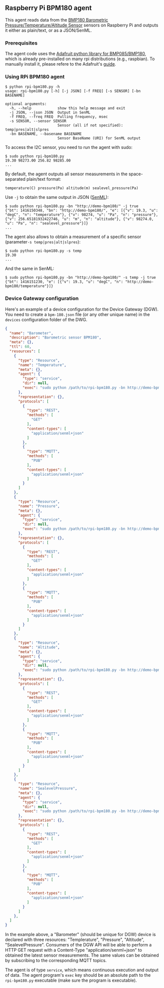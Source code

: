 ## Raspberry Pi BPM180 agent

This agent reads data from the [BMP180 Barometric Pressure/Temperature/Altitude Sensor](http://www.adafruit.com/product/1603) sensors on Raspberry Pi and outputs it either as plain/text, or as a JSON/SenML.

### Prerequisites

The agent code uses the [Adafruit python library for BMP085/BMP180](https://github.com/adafruit/Adafruit_Python_BMP), which is already pre-installed on many rpi distributions (e.g., raspbian). To manually install it, please refere to the Adafruit's [guide](https://learn.adafruit.com/using-the-bmp085-with-raspberry-pi/using-the-adafruit-bmp-python-library).

### Using RPi BPM180 agent

```
$ python rpi-bpm180.py -h
usage: rpi-bpm180.py [-h] [-j JSON] [-f FREQ] [-s SENSOR] [-bn BASENAME]

optional arguments:
  -h, --help            show this help message and exit
  -j JSON, --json JSON  Output in SenML
  -f FREQ, --freq FREQ  Pulling frequency, msec
  -s SENSOR, --sensor SENSOR
                        Sensor (all if not specified): temp|pres|alt|slpres
  -bn BASENAME, --basename BASENAME
                        Sensor BaseName (URI) for SenML output
```

To access the I2C sensor, you need to run the agent with sudo:

```
$ sudo python rpi-bpm180.py
19.30 98273.00 256.82 98285.00
...
```

By default, the agent outputs all sensor measurements in the space-separated plain/text format:

```
temperature(C) pressure(Pa) altitude(m) sealevel_pressure(Pa)
```

Use `-j` to obtain the same output in JSON ([SenML](http://www.ietf.org/internet-drafts/draft-jennings-core-senml-00.txt)):

```
$ sudo python rpi-bpm180.py -bn "http://demo-bpm180/" -j true
{"bt": 1416150348, "bn": "http://demo-bpm180/", "e": [{"v": 19.3, "u": "degC", "n": "temperature"}, {"v": 98274, "u": "Pa", "n": "pressure"}, {"v": 256.65181932422746, "u": "m", "n": "altitude"}, {"v": 98274.0, "u": "Pa", "n": "sealevel_pressure"}]}
...
```

The agent also allows to obtain a measurement of a specific sensor (parameter`-s temp|pres|alt|slpres`):

```
$ sudo python rpi-bpm180.py -s temp
19.30
...
```

And the same in SenML:

```
$ sudo python rpi-bpm180.py -bn "http://demo-bpm180/" -s temp -j true
{"bt": 1416151230, "e": [{"v": 19.3, "u": "degC", "n": "http://demo-bpm180/temperature"}]}
```

### Device Gateway configuration

Here's an example of a device configuration for the Device Gateway (DGW). You need to create a `bpm-180.json` file (or any other unique name) in the `devices` configuration folder of the DWG.

```json
{
  "name": "Barometer",
  "description": "Barometric sensor BPM180",
  "meta": {},
  "ttl": 60,
  "resources": [
    {
      "type": "Resource",
      "name": "Temperature",
      "meta": {},
      "agent": {
        "type": "service",
        "dir": null,
        "exec": "sudo python /path/to/rpi-bpm180.py -bn http://demo-bpm180/ -s temp -j true"
      },
      "representation": {},
      "protocols": [
        {
          "type": "REST",
          "methods": [
            "GET"
          ],
          "content-types": [
            "application/senml+json"
          ]
        },
        {
          "type": "MQTT",
          "methods": [
            "PUB"
          ],
          "content-types": [
            "application/senml+json"
          ]
        }
      ]
    },
    {
      "type": "Resource",
      "name": "Pressure",
      "meta": {},
      "agent": {
        "type": "service",
        "dir": null,
        "exec": "sudo python /path/to/rpi-bpm180.py -bn http://demo-bpm180/ -s pres -j true"
      },
      "representation": {},
      "protocols": [
        {
          "type": "REST",
          "methods": [
            "GET"
          ],
          "content-types": [
            "application/senml+json"
          ]
        },
        {
          "type": "MQTT",
          "methods": [
            "PUB"
          ],
          "content-types": [
            "application/senml+json"
          ]
        }
      ]
    },
    {
      "type": "Resource",
      "name": "Altitude",
      "meta": {},
      "agent": {
        "type": "service",
        "dir": null,
        "exec": "sudo python /path/to/rpi-bpm180.py -bn http://demo-bpm180/ -s alt -j true"
      },
      "representation": {},
      "protocols": [
        {
          "type": "REST",
          "methods": [
            "GET"
          ],
          "content-types": [
            "application/senml+json"
          ]
        },
        {
          "type": "MQTT",
          "methods": [
            "PUB"
          ],
          "content-types": [
            "application/senml+json"
          ]
        }
      ]
    },
    {
      "type": "Resource",
      "name": "SealevelPressure",
      "meta": {},
      "agent": {
        "type": "service",
        "dir": null,
        "exec": "sudo python /path/to/rpi-bpm180.py -bn http://demo-bpm180/ -s slpres -j true"
      },
      "representation": {},
      "protocols": [
        {
          "type": "REST",
          "methods": [
            "GET"
          ],
          "content-types": [
            "application/senml+json"
          ]
        },
        {
          "type": "MQTT",
          "methods": [
            "PUB"
          ],
          "content-types": [
            "application/senml+json"
          ]
        }
      ]
    },
  ]
}
```

In the example above, a "Barometer" (should be unique for DGW) device is declared with three resources: "Templerature", "Pressure", "Altitude", "SealevelPressure". Consumers of the DGW API will be able to perform a HTTP GET request with a Content-Type "application/senml+json" to obtained the latest sensor measurements. The same values can be obtained by subscribing to the corresponding MQTT topics.

The agent is of type `service`, which means continuous execution and output of data. The agent program's `exec` key should be an absolute path to the `rpi-bpm180.py` executable (make sure the program is executable).
